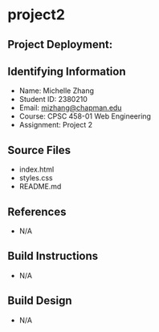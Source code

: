 # project2

## Project Deployment: 

## Identifying Information
* Name: Michelle Zhang
* Student ID: 2380210
* Email: mizhang@chapman.edu
* Course: CPSC 458-01 Web Engineering
* Assignment: Project 2

## Source Files
* index.html
* styles.css
* README.md

## References
* N/A

## Build Instructions
* N/A

## Build Design
* N/A
